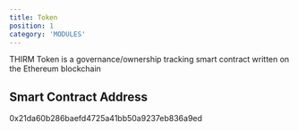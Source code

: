 ```yaml
---
title: Token
position: 1
category: 'MODULES'
---
```



THIRM Token is a governance/ownership tracking smart contract written on the Ethereum blockchain


## Smart Contract Address

0x21da60b286baefd4725a41bb50a9237eb836a9ed
